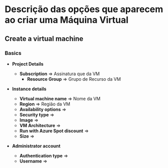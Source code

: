 # Descrição das opções que aparecem ao criar uma Máquina Virtual

## Create a virtual machine

### Basics

- **Project Details**
  - **Subscription** =>  Assinatura que da VM
    - **Resource Group** => Grupo de Recurso da VM

- **Instance details**
  - **Virtual machine name** => Nome da VM
  - **Region** => Região da VM
  - **Availability options** =>
  - **Security type** =>
  - **Image** =>
  - **VM Architecture** =>
  - **Run with Azure Spot discount** =>
  - **Size** => 

- **Administrator account**
  - **Authentication type** =>
  - **Username** => 
